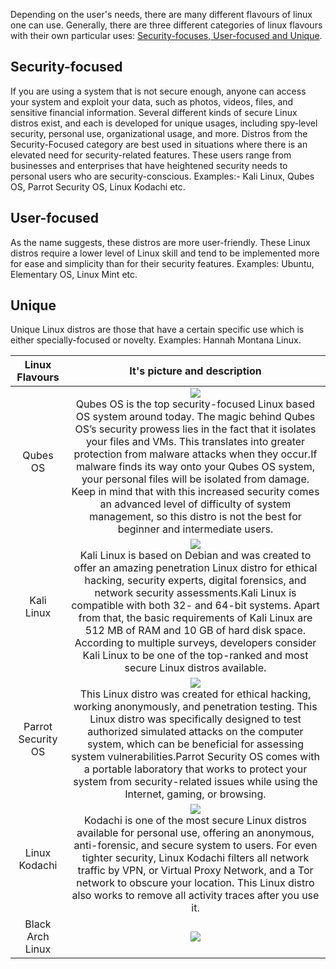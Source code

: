 Depending on the user's needs, there are many different flavours of linux one can use. Generally, there are three different categories of linux flavours with their own particular uses: <ins>Security-focuses, User-focused and Unique</ins>.

## Security-focused

If you are using a system that is not secure enough, anyone can access your system and exploit your data, such as photos, videos, files, and sensitive financial information. Several different kinds of secure Linux distros exist, and each is developed for unique usages, including spy-level security, personal use, organizational usage, and more. Distros from the Security-Focused category are best used in situations where there is an elevated need for security-related features. These users range from businesses and enterprises that have heightened security needs to personal users who are security-conscious. Examples:- Kali Linux, Qubes OS, Parrot Security OS, Linux Kodachi etc.


## User-focused 

As the name suggests, these distros are more user-friendly. These Linux distros require a lower level of Linux skill and tend to be implemented more for ease and simplicity than for their security features. Examples: Ubuntu, Elementary OS, Linux Mint etc.

## Unique 
Unique Linux distros are those that have a certain specific use which is either specially-focused or novelty. Examples: Hannah Montana Linux.


|Linux Flavours|It's picture and description|
|:-------:|:------:|
|Qubes OS|![](https://distroratings.github.io/images/qubes_os.png) </br> Qubes OS is the top security-focused Linux based OS system around today. The magic behind Qubes OS’s security prowess lies in the fact that it isolates your files and VMs. This translates into greater protection from malware attacks when they occur.If malware finds its way onto your Qubes OS system, your personal files will be isolated from damage. Keep in mind that with this increased security comes an advanced level of difficulty of system management, so this distro is not the best for beginner and intermediate users.|
|Kali Linux|![](https://www.bleepstatic.com/content/hl-images/2020/08/18/kali-blue-header.jpg) </br> Kali Linux is based on Debian and was created to offer an amazing penetration Linux distro for ethical hacking, security experts, digital forensics, and network security assessments.Kali Linux is compatible with both 32- and 64-bit systems. Apart from that, the basic requirements of Kali Linux are 512 MB of RAM and 10 GB of hard disk space. According to multiple surveys, developers consider Kali Linux to be one of the top-ranked and most secure Linux distros available.|
|Parrot Security OS|![](https://upload.wikimedia.org/wikipedia/commons/4/45/Parrot_Logo.png) </br> This Linux distro was created for ethical hacking, working anonymously, and penetration testing. This Linux distro was specifically designed to test authorized simulated attacks on the computer system, which can be beneficial for assessing system vulnerabilities.Parrot Security OS comes with a portable laboratory that works to protect your system from security-related issues while using the Internet, gaming, or browsing.  |
|Linux Kodachi|![](https://fosstorrents.com/img/kodachi.png) </br>  Kodachi is one of the most secure Linux distros available for personal use, offering an anonymous, anti-forensic, and secure system to users. For even tighter security, Linux Kodachi filters all network traffic by VPN, or Virtual Proxy Network, and a Tor network to obscure your location. This Linux distro also works to remove all activity traces after you use it.|
|Black Arch Linux|![](https://upload.wikimedia.org/wikipedia/commons/3/3f/BlackArch_logo.png) </br> |
